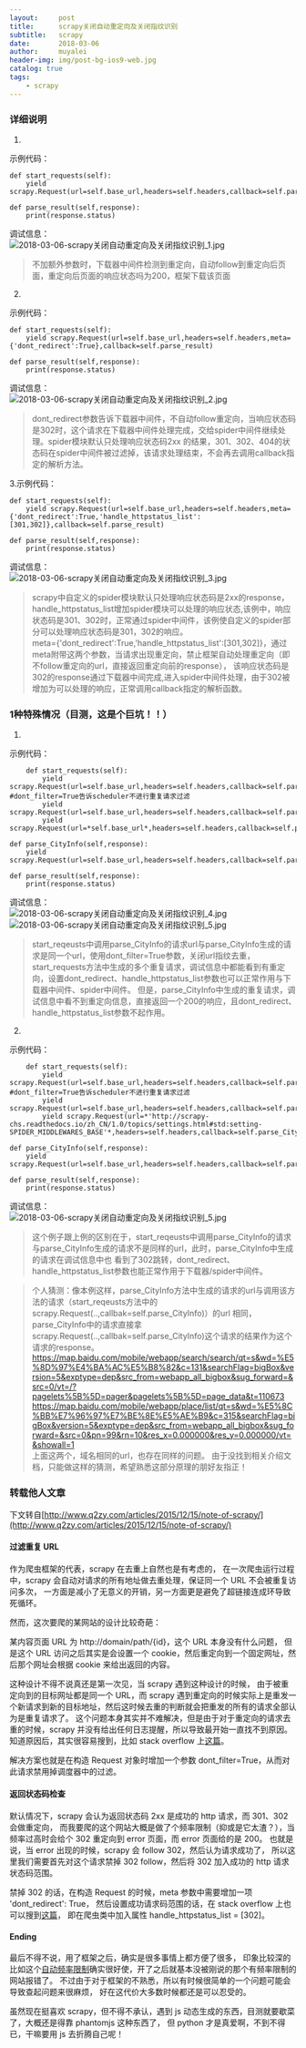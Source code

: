 ```yaml
---
layout:     post
title:      scrapy关闭自动重定向及关闭指纹识别
subtitle:   scrapy
date:       2018-03-06
author:     muyalei
header-img: img/post-bg-ios9-web.jpg
catalog: true
tags:
    - scrapy
---
```


### 详细说明
1.
示例代码：<br>
```
def start_requests(self):
    yield scrapy.Request(url=self.base_url,headers=self.headers,callback=self.parse_result)
    
def parse_result(self,response):
    print(response.status)
```
调试信息：<br>
![2018-03-06-scrapy关闭自动重定向及关闭指纹识别_1.jpg](https://github.com/muyalei/muyalei.github.io/blob/gh-pages/img/2018-03-06-scrapy%E5%85%B3%E9%97%AD%E8%87%AA%E5%8A%A8%E9%87%8D%E5%AE%9A%E5%90%91%E5%8F%8A%E5%85%B3%E9%97%AD%E6%8C%87%E7%BA%B9%E8%AF%86%E5%88%AB_1.jpg)
>不加额外参数时，下载器中间件检测到重定向，自动follow到重定向后页面，重定向后页面的响应状态吗为200，框架下载该页面

2.
示例代码：<br>
```
def start_requests(self):
    yield scrapy.Request(url=self.base_url,headers=self.headers,meta={'dont_redirect':True},callback=self.parse_result)
    
def parse_result(self,response):
    print(response.status)
```
调试信息：<br>
![2018-03-06-scrapy关闭自动重定向及关闭指纹识别_2.jpg](https://github.com/muyalei/muyalei.github.io/blob/gh-pages/img/2018-03-06-scrapy%E5%85%B3%E9%97%AD%E8%87%AA%E5%8A%A8%E9%87%8D%E5%AE%9A%E5%90%91%E5%8F%8A%E5%85%B3%E9%97%AD%E6%8C%87%E7%BA%B9%E8%AF%86%E5%88%AB_2.jpg)
>dont_redirect参数告诉下载器中间件，不自动follow重定向，当响应状态码是302时，这个请求在下载器中间件处理完成，交给spider中间件继续处理。spider模块默认只处理响应状态码2xx
的结果，301、302、404的状态码在spider中间件被过滤掉，该请求处理结束，不会再去调用callback指定的解析方法。

3.示例代码：<br>
```
def start_requests(self):
    yield scrapy.Request(url=self.base_url,headers=self.headers,meta={'dont_redirect':True,'handle_httpstatus_list':[301,302]},callback=self.parse_result)
    
def parse_result(self,response):
    print(response.status)
```
调试信息：<br>
![2018-03-06-scrapy关闭自动重定向及关闭指纹识别_3.jpg](https://github.com/muyalei/muyalei.github.io/blob/gh-pages/img/2018-03-06-scrapy%E5%85%B3%E9%97%AD%E8%87%AA%E5%8A%A8%E9%87%8D%E5%AE%9A%E5%90%91%E5%8F%8A%E5%85%B3%E9%97%AD%E6%8C%87%E7%BA%B9%E8%AF%86%E5%88%AB_3.jpg)
>scrapy中自定义的spider模块默认只处理响应状态码是2xx的response，handle_httpstatus_list增加spider模块可以处理的响应状态,该例中，响应状态码是301、302时，正常通过spider中间件，该例使自定义的spider部分可以处理响应状态码是301，302的响应。<br>
meta={'dont_redirect':True,'handle_httpstatus_list':[301,302]}，通过meta附带这两个参数，当请求出现重定向，禁止框架自动处理重定向（即不follow重定向的url，直接返回重定向前的response），
该响应状态码是302的response通过下载器中间完成,进入spider中间件处理，由于302被增加为可以处理的响应，正常调用callback指定的解析函数。

### 1种特殊情况（目测，这是个巨坑！！）
1.
示例代码：<br>
```
    def start_requests(self):
        yield scrapy.Request(url=self.base_url,headers=self.headers,callback=self.parse_result,dont_filter=True)  #dont_filter=True告诉scheduler不进行重复请求过滤
        yield scrapy.Request(url=self.base_url,headers=self.headers,callback=self.parse_result,dont_filter=True)  
        yield scrapy.Request(url=*self.base_url*,headers=self.headers,callback=self.parse_CityInfo,dont_filter=True)

def parse_CityInfo(self,response):
    yield scrapy.Request(url=self.base_url,headers=self.headers,callback=self.parse_result,dont_filter=True)  

def parse_result(self,response):
    print(response.status)
```
调试信息：<br>
![2018-03-06-scrapy关闭自动重定向及关闭指纹识别_4.jpg](https://github.com/muyalei/muyalei.github.io/blob/gh-pages/img/2018-03-06-scrapy%E5%85%B3%E9%97%AD%E8%87%AA%E5%8A%A8%E9%87%8D%E5%AE%9A%E5%90%91%E5%8F%8A%E5%85%B3%E9%97%AD%E6%8C%87%E7%BA%B9%E8%AF%86%E5%88%AB_4.jpg)
![2018-03-06-scrapy关闭自动重定向及关闭指纹识别_5.jpg](https://github.com/muyalei/muyalei.github.io/blob/gh-pages/img/2018-03-06-scrapy%E5%85%B3%E9%97%AD%E8%87%AA%E5%8A%A8%E9%87%8D%E5%AE%9A%E5%90%91%E5%8F%8A%E5%85%B3%E9%97%AD%E6%8C%87%E7%BA%B9%E8%AF%86%E5%88%AB_5.jpg)
>start_reqeusts中调用parse_CityInfo的请求url与parse_CityInfo生成的请求是同一个url，使用dont_filter=True参数，关闭url指纹去重，start_requests方法中生成的多个重复请求，调试信息中都能看到有重定向，设置dont_redirect、handle_httpstatus_list参数也可以正常作用与下载器中间件、spider中间件。
但是，parse_CityInfo中生成的重复请求，调试信息中看不到重定向信息，直接返回一个200的响应，且dont_redirect、handle_httpstatus_list参数不起作用。<br>

2.
示例代码：<br>
```
    def start_requests(self):
        yield scrapy.Request(url=self.base_url,headers=self.headers,callback=self.parse_result,dont_filter=True)  #dont_filter=True告诉scheduler不进行重复请求过滤
        yield scrapy.Request(url=self.base_url,headers=self.headers,callback=self.parse_result,dont_filter=True)  
        yield scrapy.Request(url=*'http://scrapy-chs.readthedocs.io/zh_CN/1.0/topics/settings.html#std:setting-SPIDER_MIDDLEWARES_BASE'*,headers=self.headers,callback=self.parse_CityInfo,dont_filter=True)

def parse_CityInfo(self,response):
    yield scrapy.Request(url=self.base_url,headers=self.headers,callback=self.parse_result,dont_filter=True)  

def parse_result(self,response):
    print(response.status)
```
调试信息：<br>
![2018-03-06-scrapy关闭自动重定向及关闭指纹识别_5.jpg](https://github.com/muyalei/muyalei.github.io/blob/gh-pages/img/2018-03-06-scrapy%E5%85%B3%E9%97%AD%E8%87%AA%E5%8A%A8%E9%87%8D%E5%AE%9A%E5%90%91%E5%8F%8A%E5%85%B3%E9%97%AD%E6%8C%87%E7%BA%B9%E8%AF%86%E5%88%AB_5.jpg)
>这个例子跟上例的区别在于，start_reqeusts中调用parse_CityInfo的请求与parse_CityInfo生成的请求不是同样的url，此时，parse_CityInfo中生成的请求在调试信息中也
看到了302跳转，dont_redirect、handle_httpstatus_list参数也能正常作用于下载器/spider中间件。

>个人猜测：像本例这样，parse_CityInfo方法中生成的请求的url与调用该方法的请求（start_reqeusts方法中的scrapy.Request(..,callbak=self.parse_CityInfo)）的url
相同，parse_CityInfo中的请求直接拿scrapy.Request(..,callbak=self.parse_CityInfo)这个请求的结果作为这个请求的response。<br>
https://map.baidu.com/mobile/webapp/search/search/qt=s&wd=%E5%8D%97%E4%BA%AC%E5%B8%82&c=131&searchFlag=bigBox&version=5&exptype=dep&src_from=webapp_all_bigbox&sug_forward=&src=0/vt=/?pagelets%5B%5D=pager&pagelets%5B%5D=page_data&t=110673<br>
https://map.baidu.com/mobile/webapp/place/list/qt=s&wd=%E5%8C%BB%E7%96%97%E7%BE%8E%E5%AE%B9&c=315&searchFlag=bigBox&version=5&exptype=dep&src_from=webapp_all_bigbox&sug_forward=&src=0&pn=99&rn=10&res_x=0.000000&res_y=0.000000/vt=&showall=1<br>
上面这两个，域名相同的url，也存在同样的问题。
由于没找到相关介绍文档，只能做这样的猜测，希望熟悉这部分原理的朋好友指正！


### 转载他人文章
下文转自[http://www.q2zy.com/articles/2015/12/15/note-of-scrapy/](http://www.q2zy.com/articles/2015/12/15/note-of-scrapy/)

#### 过滤重复 URL
作为爬虫框架的代表，scrapy 在去重上自然也是有考虑的， 在一次爬虫运行过程中，scrapy 会自动对请求的所有地址做去重处理，保证同一个 URL 不会被重复访问多次， 一方面是减小了无意义的开销，另一方面更是避免了超链接连成环导致死循环。

然而，这次要爬的某网站的设计比较奇葩：

某内容页面 URL 为 http://domain/path/{id}，这个 URL 本身没有什么问题， 但是这个 URL 访问之后其实是会设置一个 cookie，然后重定向到一个固定网址，然后那个网址会根据 cookie 来给出返回的内容。

这种设计不得不说真还是第一次见，当 scrapy 遇到这种设计的时候， 由于被重定向到的目标网址都是同一个 URL，而 scrapy 遇到重定向的时候实际上是重发一个新请求到新的目标地址，然后这时候去重的判断就会把重发的所有的请求全部认为是重复请求了。 这个问题本身其实并不难解决，但是由于对于重定向的请求去重的时候，scrapy 并没有给出任何日志提醒，所以导致最开始一直找不到原因。 知道原因后，其实很容易搜到，比如 stack overflow 上[这篇](http://stackoverflow.com/questions/18928253/why-is-my-scrapy-spider-not-following-the-request-callback-in-my-item-parse-func)。

解决方案也就是在构造 Request 对象时增加一个参数 dont_filter=True，从而对此请求禁用掉调度器中的过滤。

#### 返回状态码检查
默认情况下，scrapy 会认为返回状态码 2xx 是成功的 http 请求，而 301、302 会做重定向， 而我要爬的这个网站大概是做了个频率限制（抑或是它太渣？），当频率过高时会给个 302 重定向到 error 页面，而 error 页面给的是 200。 也就是说，当 error 出现的时候，scrapy 会 follow 302，然后认为请求成功了， 所以这里我们需要首先对这个请求禁掉 302 follow，然后将 302 加入成功的 http 请求状态码范围。

禁掉 302 的话，在构造 Request 的时候，meta 参数中需要增加一项 'dont_redirect': True， 然后设置成功请求码范围的话，在 stack overflow 上也可以搜到[这篇](http://stackoverflow.com/questions/9698372/scrapy-and-response-status-code-how-to-check-against-it)， 即在爬虫类中加入属性 handle_httpstatus_list = [302]。
   
#### Ending
最后不得不说，用了框架之后，确实是很多事情上都方便了很多， 印象比较深的比如这个[自动频率限制](http://doc.scrapy.org/en/1.0/topics/autothrottle.html)确实很好使，开了之后就基本没被刚说的那个有频率限制的网站报错了。 不过由于对于框架的不熟悉，所以有时候很简单的一个问题可能会导致查起问题来很麻烦， 好在这代价大多数时候都还是可以忍受的。

虽然现在挺喜欢 scrapy，但不得不承认，遇到 js 动态生成的东西，目测就要歇菜了，大概还是得靠 phantomjs 这种东西了， 但 python 才是真爱啊，不到不得已，干嘛要用 js 去折腾自己呢！
